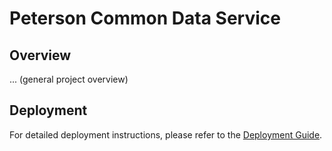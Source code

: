 # Peterson Common Data Service

## Overview

... (general project overview)

## Deployment

For detailed deployment instructions, please refer to the [Deployment Guide](docs/deployment.md).